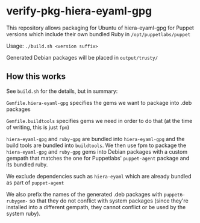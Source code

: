 # verify-pkg-hiera-eyaml-gpg

This repository allows packaging for Ubuntu of hiera-eyaml-gpg for Puppet
versions which include their own bundled Ruby in `/opt/puppetlabs/puppet`

Usage: `./build.sh <version suffix>`

Generated Debian packages will be placed in `output/trusty/`

## How this works

See `build.sh` for the details, but in summary:

`Gemfile.hiera-eyaml-gpg` specifies the gems we want to package into .deb
packages

`Gemfile.buildtools` specifies gems we need in order to do that (at the time of
writing, this is just `fpm`)

`hiera-eyaml-gpg` and `ruby-gpg` are bundled into `hiera-eyaml-gpg` and the
build tools are bundled into `buildtools`. We then use fpm to package the
`hiera-eyaml-gpg` and `ruby-gpg` gems into Debian packages with a custom
gempath that matches the one for Puppetlabs' `puppet-agent` package and its
bundled ruby.

We exclude dependencies such as `hiera-eyaml` which are already bundled as part
of `puppet-agent`

We also prefix the names of the generated .deb packages with `puppet6-rubygem-`
so that they do not conflict with system packages (since they're installed into
a different gempath, they cannot conflict or be used by the system ruby).
